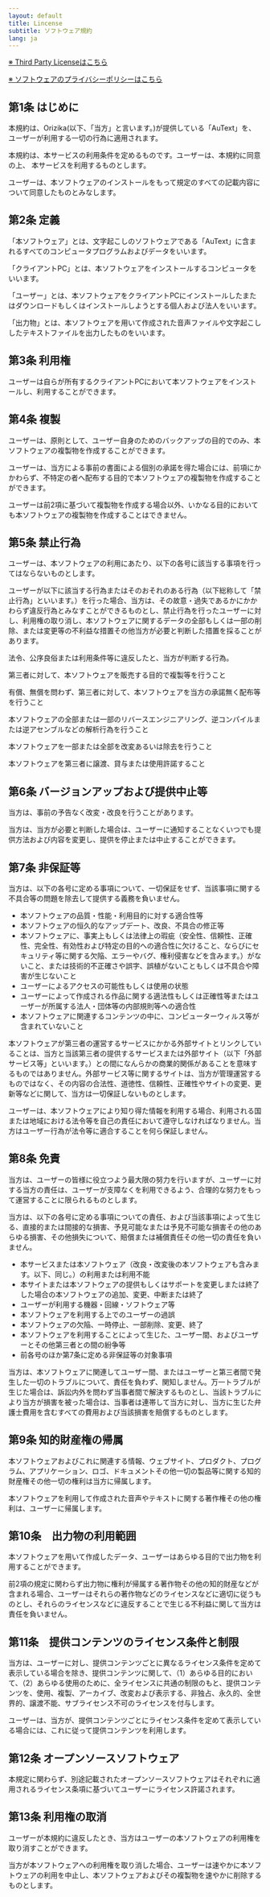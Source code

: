```yaml
--- 
layout: default
title: Lincense
subtitle: ソフトウェア規約
lang: ja
---
```


[※ Third Party Licenseはこちら](./third_party_license.html)

[※ ソフトウェアのプライバシーポリシーはこちら](./privacy.html)

## 第1条 はじめに

本規約は、Orizika(以下、「当方」と言います。)が提供している「AuText」を、ユーザーが利用する一切の行為に適用されます。

本規約は、本サービスの利用条件を定めるものです。ユーザーは、本規約に同意の上、 本サービスを利用するものとします。

ユーザーは、本ソフトウェアのインストールをもって規定のすべての記載内容について同意したものとみなします。

## 第2条 定義

「本ソフトウェア」とは、文字起こしのソフトウェアである「AuText」に含まれるすべてのコンピュータプログラムおよびデータをいいます。

「クライアントPC」とは、本ソフトウェアをインストールするコンピュータをいいます。

「ユーザー」とは、本ソフトウェアをクライアントPCにインストールしたまたはダウンロードもしくはインストールしようとする個人および法人をいいます。

「出力物」とは、本ソフトウェアを用いて作成された音声ファイルや文字起こししたテキストファイルを出力したものをいいます。

## 第3条 利用権

ユーザーは自らが所有するクライアントPCにおいて本ソフトウェアをインストールし、利用することができます。

## 第4条 複製

ユーザーは、原則として、ユーザー自身のためのバックアップの目的でのみ、本ソフトウェアの複製物を作成することができます。

ユーザーは、当方による事前の書面による個別の承諾を得た場合には、前項にかかわらず、不特定の者へ配布する目的で本ソフトウェアの複製物を作成することができます。

ユーザーは前2項に基づいて複製物を作成する場合以外、いかなる目的においても本ソフトウェアの複製物を作成することはできません。 

## 第5条 禁止行為

ユーザーは、本ソフトウェアの利用にあたり、以下の各号に該当する事項を行ってはならないものとします。

ユーザーが以下に該当する行為またはそのおそれのある行為（以下総称して「禁止行為」といいます。）を行った場合、当方は、その故意・過失であるかにかかわらず違反行為とみなすことができるものとし、禁止行為を行ったユーザーに対し、利用権の取り消し、本ソフトウェアに関するデータの全部もしくは一部の削除、または変更等の不利益な措置その他当方が必要と判断した措置を採ることがあります。

法令、公序良俗または利用条件等に違反したと、当方が判断する行為。

第三者に対して、本ソフトウェアを販売する目的で複製等を行うこと

有償、無償を問わず、第三者に対して、本ソフトウェアを当方の承諾無く配布等を行うこと

本ソフトウェアの全部または一部のリバースエンジニアリング、逆コンパイルまたは逆アセンブルなどの解析行為を行うこと

本ソフトウェアを一部または全部を改変あるいは除去を行うこと

本ソフトウェアを第三者に譲渡、貸与または使用許諾すること

## 第6条 バージョンアップおよび提供中止等

当方は、事前の予告なく改変・改良を行うことがあります。

当方は、当方が必要と判断した場合は、ユーザーに通知することなくいつでも提供方法および内容を変更し、提供を停止または中止することができます。 

## 第7条 非保証等

当方は、以下の各号に定める事項について、一切保証をせず、当該事項に関する不具合等の問題を除去して提供する義務を負いません。

* 本ソフトウェアの品質・性能・利用目的に対する適合性等
* 本ソフトウェアの恒久的なアップデート、改良、不具合の修正等
* 本ソフトウェアに、事実上もしくは法律上の瑕疵（安全性、信頼性、正確性、完全性、有効性および特定の目的への適合性に欠けること、ならびにセキュリティ等に関する欠陥、エラーやバグ、権利侵害などを含みます。）がないこと、または技術的不正確さや誤字、誤植がないこともしくは不具合や障害が生じないこと
* ユーザーによるアクセスの可能性もしくは使用の状態
* ユーザーによって作成される作品に関する適法性もしくは正確性等またはユーザーが所属する法人・団体等の内部規則等への適合性
* 本ソフトウェアに関連するコンテンツの中に、コンピューターウィルス等が含まれていないこと 

本ソフトウェアが第三者の運営するサービスにかかる外部サイトとリンクしていることは、当方と当該第三者の提供するサービスまたは外部サイト（以下「外部サービス等」といいます。）との間になんらかの商業的関係があることを意味するものではありません。外部サービス等に関するサイトは、当方が管理運営するものではなく、その内容の合法性、道徳性、信頼性、正確性やサイトの変更、更新等などに関して、当方は一切保証しないものとします。

ユーザーは、本ソフトウェアにより知り得た情報を利用する場合、利用される国または地域における法令等を自己の責任において遵守しなければなりません。当方はユーザー行為が法令等に適合することを何ら保証しません。 

## 第8条 免責

当方は、ユーザーの皆様に役立つよう最大限の努力を行いますが、ユーザーに対する当方の責任は、ユーザーが支障なくを利用できるよう、合理的な努力をもって運営することに限られるものとします。

当方は、以下の各号に定める事項についての責任、および当該事項によって生じる、直接的または間接的な損害、予見可能なまたは予見不可能な損害その他のあらゆる損害、その他損失について、賠償または補償責任その他一切の責任を負いません。

* 本サービスまたは本ソフトウェア（改良・改変後の本ソフトウェアも含みます。以下、同じ。）の利用または利用不能
* 本サイトまたは本ソフトウェアの提供もしくはサポートを変更しまたは終了した場合の本ソフトウェアの追加、変更、中断または終了
* ユーザーが利用する機器・回線・ソフトウェア等
* 本ソフトウェアを利用する上でのユーザーの過誤
* 本ソフトウェアの欠陥、一時停止、一部削除、変更、終了
* 本ソフトウェアを利用することによって生じた、ユーザー間、およびユーザーとその他第三者との間の紛争等
* 前各号のほか第7条に定める非保証等の対象事項 

当方は、本ソフトウェアに関連してユーザー間、またはユーザーと第三者間で発生した一切のトラブルについて、責任を負わず、関知しません。万一トラブルが生じた場合は、訴訟内外を問わず当事者間で解決するものとし、当該トラブルにより当方が損害を被った場合は、当事者は連帯して当方に対し、当方に生じた弁護士費用を含むすべての費用および当該損害を賠償するものとします。

## 第9条 知的財産権の帰属

本ソフトウェアおよびこれに関連する情報、ウェブサイト、プロダクト、プログラム、アプリケーション、ロゴ、ドキュメントその他一切の製品等に関する知的財産権その他一切の権利は当方に帰属します。

本ソフトウェアを利用して作成された音声やテキストに関する著作権その他の権利は、ユーザーに帰属します。

## 第10条　出力物の利用範囲

本ソフトウェアを用いて作成したデータ、ユーザーはあらゆる目的で出力物を利用することができます。

前2項の規定に関わらず出力物に権利が帰属する著作物その他の知的財産などが含まれる場合、ユーザーはそれらの著作物などのライセンスなどに適切に従うものとし、それらのライセンスなどに違反することで生じる不利益に関して当方は責任を負いません。 

## 第11条　提供コンテンツのライセンス条件と制限

当方は、ユーザーに対し、提供コンテンツごとに異なるライセンス条件を定めて表示している場合を除き、提供コンテンツに関して、（1）あらゆる目的において、（2）あらゆる使用のために、全ライセンスに共通の制限のもと、提供コンテンツを、使用、複製、アーカイブ、改変および表示する、非独占、永久的、全世界的、譲渡不能、サブライセンス不可のライセンスを付与します。

ユーザーは、当方が、提供コンテンツごとにライセンス条件を定めて表示している場合には、これに従って提供コンテンツを利用します。

## 第12条 オープンソースソフトウェア

本規定に関わらず、別途記載されたオープンソースソフトウェアはそれぞれに適用されるライセンス条項に基づいてユーザーにライセンス許諾されます。

## 第13条 利用権の取消

ユーザーが本規約に違反したとき、当方はユーザーの本ソフトウェアの利用権を取り消すことができます。

当方が本ソフトウェアへの利用権を取り消した場合、ユーザーは速やかに本ソフトウェアの利用を中止し、本ソフトウェアおよびその複製物を速やかに削除するものとします。 

